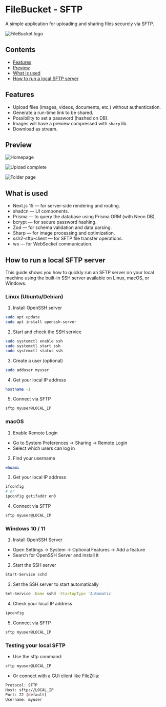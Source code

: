 # FileBucket - SFTP

A simple application for uploading and sharing files securely via SFTP.

![FileBucket logo](https://i.ibb.co/PVbzhzt/Screenshot-2025-07-14-alle-01-13-04.png)

## Contents

- [Features](#features)
- [Preview](#preview)
- [What is used](#what-is-used)
- [How to run a local SFTP server](#how-to-run-a-local-sftp-server)

## Features

- Upload files (images, videos, documents, etc.) without authentication.
- Generate a run-time link to be shared.
- Possibility to set a password (hashed on DB).
- Images will have a preview compressed with `sharp` lib.
- Download as stream.

## Preview

![Homepage](https://i.ibb.co/SDhhWB6f/Screenshot-2025-07-14-alle-01-18-01.png)

![Upload complete](https://i.ibb.co/hxSTKNqV/Screenshot-2025-07-14-alle-01-18-39.png)

![Folder page](https://i.ibb.co/zTGY0c9C/Screenshot-2025-07-14-alle-01-20-45.png)

## What is used

- Next.js 15 — for server-side rendering and routing.
- shadcn — UI components.
- Prisma — to query the database using Prisma ORM (with Neon DB).
- bcrypt — for secure password hashing.
- Zod — for schema validation and data parsing.
- Sharp — for image processing and optimization.
- ssh2-sftp-client — for SFTP file transfer operations.
- ws — for WebSocket communication.

## How to run a local SFTP server

This guide shows you how to quickly run an SFTP server on your local machine using the built-in SSH server available on Linux, macOS, or Windows.

### Linux (Ubuntu/Debian)

1. Install OpenSSH server

```bash
sudo apt update
sudo apt install openssh-server
```

2. Start and check the SSH service

```bash
sudo systemctl enable ssh
sudo systemctl start ssh
sudo systemctl status ssh
```

3. Create a user (optional)

```bash
sudo adduser myuser
```

4. Get your local IP address

```bash
hostname -I
```

5. Connect via SFTP

```bash
sftp myuser@LOCAL_IP
```

### macOS

1. Enable Remote Login

- Go to System Preferences → Sharing → Remote Login
- Select which users can log in

2. Find your username

```bash
whoami
```

3. Get your local IP address

```bash
ifconfig
# or
ipconfig getifaddr en0
```

4. Connect via SFTP

```bash
sftp myuser@LOCAL_IP
```

### Windows 10 / 11

1. Install OpenSSH Server

- Open Settings → System → Optional Features → Add a feature
- Search for OpenSSH Server and install it

2. Start the SSH server

```bash
Start-Service sshd
```

3. Set the SSH server to start automatically

```bash
Set-Service -Name sshd -StartupType 'Automatic'
```

4. Check your local IP address

```bash
ipconfig
```

5. Connect via SFTP

```bash
sftp myuser@LOCAL_IP
```

### Testing your local SFTP

- Use the sftp command:

```bash
sftp myuser@LOCAL_IP
```

- Or connect with a GUI client like FileZilla:

```bash
Protocol: SFTP
Host: sftp://LOCAL_IP
Port: 22 (default)
Username: myuser
```
